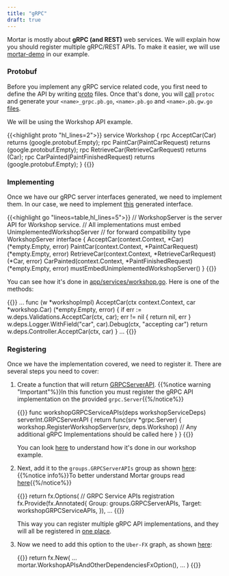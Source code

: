 ```yaml
---
title: "gRPC"
draft: true
---
```


Mortar is mostly about **gRPC (and REST)** web services. We will explain how you should register multiple gRPC/REST APIs.
To make it easier, we will use [mortar-demo](https://github.com/go-masonry/mortar-demo/tree/master/workshop) in our example.

### Protobuf

Before you implement any gRPC service related code, you first need to define the API by writing [proto](https://github.com/go-masonry/mortar-demo/blob/master/workshop/api/workshop.proto) files.
Once that's done, you will [call](https://github.com/go-masonry/mortar-demo/blob/master/workshop/Makefile#L14) `protoc` and generate your `<name>_grpc.pb.go`, `<name>.pb.go` and `<name>.pb.gw.go` [files](https://github.com/go-masonry/mortar-demo/tree/master/workshop/api).

We will be using the Workshop API example.

{{<highlight proto "hl_lines=2">}}
service Workshop {
  rpc AcceptCar(Car) returns (google.protobuf.Empty);
  rpc PaintCar(PaintCarRequest) returns (google.protobuf.Empty);
  rpc RetrieveCar(RetrieveCarRequest) returns (Car);
  rpc CarPainted(PaintFinishedRequest) returns (google.protobuf.Empty);
}
{{</highlight>}}
### Implementing

Once we have our gRPC server interfaces generated, we need to implement them.
In our case, we need to implement [this](https://github.com/go-masonry/mortar-demo/blob/master/workshop/api/workshop_grpc.pb.go#L75) generated interface.

{{<highlight go "lineos=table,hl_lines=5">}}
// WorkshopServer is the server API for Workshop service.
// All implementations must embed UnimplementedWorkshopServer
// for forward compatibility
type WorkshopServer interface {
 AcceptCar(context.Context, *Car) (*empty.Empty, error)
 PaintCar(context.Context, *PaintCarRequest) (*empty.Empty, error)
 RetrieveCar(context.Context, *RetrieveCarRequest) (*Car, error)
 CarPainted(context.Context, *PaintFinishedRequest) (*empty.Empty, error)
 mustEmbedUnimplementedWorkshopServer()
}
{{</highlight>}}

You can see how it's done in [app/services/workshop.go](https://github.com/go-masonry/mortar-demo/blob/master/workshop/app/services/workshop.go).
Here is one of the methods:

{{<highlight go>}}
...
func (w *workshopImpl) AcceptCar(ctx context.Context, car *workshop.Car) (*empty.Empty, error) {
 if err := w.deps.Validations.AcceptCar(ctx, car); err != nil {
  return nil, err
 }
 w.deps.Logger.WithField("car", car).Debug(ctx, "accepting car")
 return w.deps.Controller.AcceptCar(ctx, car)
}
...
{{</highlight>}}

### Registering

Once we have the implementation covered, we need to register it. There are several steps you need to cover:

1. Create a function that will return [GRPCServerAPI](https://pkg.go.dev/github.com/go-masonry/mortar/interfaces/http/server#GRPCServerAPI).
   {{%notice warning "Important"%}}In this function you must register the gRPC API implementation on the provided `grpc.Server`{{%/notice%}}

   {{<highlight go>}}
    func workshopGRPCServiceAPIs(deps workshopServiceDeps) serverInt.GRPCServerAPI {
     return func(srv *grpc.Server) {
      workshop.RegisterWorkshopServer(srv, deps.Workshop)
      // Any additional gRPC Implementations should be called here
     }
    }
   {{</highlight>}}

    You can look [here](https://github.com/go-masonry/mortar-demo/blob/master/workshop/app/mortar/workshop.go#L42) to understand how it's done in our workshop example.

2. Next, add it to the `groups.GRPCServerAPIs` group as shown [here](https://github.com/go-masonry/mortar-demo/blob/master/workshop/app/mortar/workshop.go#L25):
   {{%notice info%}}To better understand Mortar groups read [here](/fx/groups){{%/notice%}}

   {{<highlight go>}}
   return fx.Options(
    // GRPC Service APIs registration
    fx.Provide(fx.Annotated{
     Group:  groups.GRPCServerAPIs,
     Target: workshopGRPCServiceAPIs,
    }),
   ...
   {{</highlight>}}

   This way you can register multiple gRPC API implementations, and they will all be registered in [one place](https://github.com/go-masonry/mortar/blob/master/constructors/partial/httpserver.go#L89).

3. Now we need to add this option to the `Uber-FX` graph, as shown [here](https://github.com/go-masonry/mortar-demo/blob/master/workshop/main.go#L39):
   
   {{<highlight go>}}
   return fx.New(
    ...
    mortar.WorkshopAPIsAndOtherDependenciesFxOption(),
    ...
   )
   {{</highlight>}}
